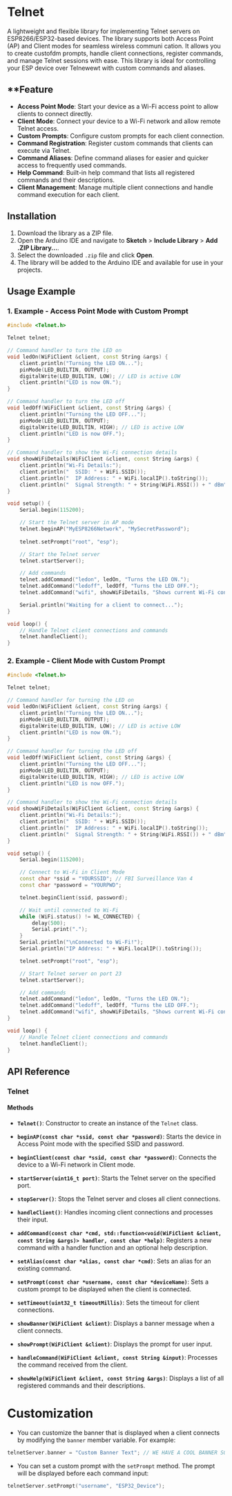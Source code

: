 # **Telnet**


A lightweight and flexible library for implementing Telnet servers on ESP8266/ESP32-based devices. The library supports both Access Point (AP) and Client modes for seamless wireless communi cation. It allows you to create custofdm prompts, handle client connections, register commands, and manage Telnet sessions with ease. This library is ideal for controlling your ESP device over Telnewewt with custom commands and aliases.


## **Feature

- **Access Point Mode**: Start your device as a Wi-Fi access point to allow clients to connect directly.
- **Client Mode**: Connect your device to a Wi-Fi network and allow remote Telnet access.
- **Custom Prompts**: Configure custom prompts for each client connection.
- **Command Registration**: Register custom commands that clients can execute via Telnet.
- **Command Aliases**: Define command aliases for easier and quicker access to frequently used commands.
- **Help Command**: Built-in help command that lists all registered commands and their descriptions.
- **Client Management**: Manage multiple client connections and handle command execution for each client.

## **Installation**

1. Download the library as a ZIP file.
2. Open the Arduino IDE and navigate to **Sketch** > **Include Library** > **Add .ZIP Library...**.
3. Select the downloaded `.zip` file and click **Open**.
4. The library will be added to the Arduino IDE and available for use in your projects.

## **Usage Example**

### **1. Example - Access Point Mode with Custom Prompt**

```cpp
#include <Telnet.h>

Telnet telnet;

// Command handler to turn the LED on
void ledOn(WiFiClient &client, const String &args) {
    client.println("Turning the LED ON...");
    pinMode(LED_BUILTIN, OUTPUT);
    digitalWrite(LED_BUILTIN, LOW); // LED is active LOW
    client.println("LED is now ON.");
}

// Command handler to turn the LED off
void ledOff(WiFiClient &client, const String &args) {
    client.println("Turning the LED OFF...");
    pinMode(LED_BUILTIN, OUTPUT);
    digitalWrite(LED_BUILTIN, HIGH); // LED is active LOW
    client.println("LED is now OFF.");
}

// Command handler to show the Wi-Fi connection details
void showWiFiDetails(WiFiClient &client, const String &args) {
    client.println("Wi-Fi Details:");
    client.println("  SSID: " + WiFi.SSID());
    client.println("  IP Address: " + WiFi.localIP().toString());
    client.println("  Signal Strength: " + String(WiFi.RSSI()) + " dBm");
}

void setup() {
    Serial.begin(115200);

    // Start the Telnet server in AP mode
    telnet.beginAP("MyESP8266Network", "MySecretPassword");
    
    telnet.setPrompt("root", "esp");

    // Start the Telnet server
    telnet.startServer();

    // Add commands
    telnet.addCommand("ledon", ledOn, "Turns the LED ON.");
    telnet.addCommand("ledoff", ledOff, "Turns the LED OFF.");
    telnet.addCommand("wifi", showWiFiDetails, "Shows current Wi-Fi connection details.");

    Serial.println("Waiting for a client to connect...");
}

void loop() {
    // Handle Telnet client connections and commands
    telnet.handleClient();
}
```

### **2. Example - Client Mode with Custom Prompt**

```cpp
#include <Telnet.h>

Telnet telnet;

// Command handler for turning the LED on
void ledOn(WiFiClient &client, const String &args) {
    client.println("Turning the LED ON...");
    pinMode(LED_BUILTIN, OUTPUT);
    digitalWrite(LED_BUILTIN, LOW); // LED is active LOW
    client.println("LED is now ON.");
}

// Command handler for turning the LED off
void ledOff(WiFiClient &client, const String &args) {
    client.println("Turning the LED OFF...");
    pinMode(LED_BUILTIN, OUTPUT);
    digitalWrite(LED_BUILTIN, HIGH); // LED is active LOW
    client.println("LED is now OFF.");
}

// Command handler to show the Wi-Fi connection details
void showWiFiDetails(WiFiClient &client, const String &args) {
    client.println("Wi-Fi Details:");
    client.println("  SSID: " + WiFi.SSID());
    client.println("  IP Address: " + WiFi.localIP().toString());
    client.println("  Signal Strength: " + String(WiFi.RSSI()) + " dBm");
}

void setup() {
    Serial.begin(115200);

    // Connect to Wi-Fi in Client Mode
    const char *ssid = "YOURSSID"; // FBI Surveillance Van 4
    const char *password = "YOURPWD";

    telnet.beginClient(ssid, password);

    // Wait until connected to Wi-Fi
    while (WiFi.status() != WL_CONNECTED) {
        delay(500);
        Serial.print(".");
    }
    Serial.println("\nConnected to Wi-Fi!");
    Serial.println("IP Address: " + WiFi.localIP().toString());

    telnet.setPrompt("root", "esp");

    // Start Telnet server on port 23
    telnet.startServer();

    // Add commands
    telnet.addCommand("ledon", ledOn, "Turns the LED ON.");
    telnet.addCommand("ledoff", ledOff, "Turns the LED OFF.");
    telnet.addCommand("wifi", showWiFiDetails, "Shows current Wi-Fi connection details.");
}

void loop() {
    // Handle Telnet client connections and commands
    telnet.handleClient();
}
```

## **API Reference**

### **Telnet**

#### **Methods**

- **`Telnet()`**: Constructor to create an instance of the `Telnet` class.

- **`beginAP(const char *ssid, const char *password)`**: Starts the device in Access Point mode with the specified SSID and password.

- **`beginClient(const char *ssid, const char *password)`**: Connects the device to a Wi-Fi network in Client mode.

- **`startServer(uint16_t port)`**: Starts the Telnet server on the specified port.

- **`stopServer()`**: Stops the Telnet server and closes all client connections.

- **`handleClient()`**: Handles incoming client connections and processes their input.

- **`addCommand(const char *cmd, std::function<void(WiFiClient &client, const String &args)> handler, const char *help)`**: Registers a new command with a handler function and an optional help description.

- **`setAlias(const char *alias, const char *cmd)`**: Sets an alias for an existing command.

- **`setPrompt(const char *username, const char *deviceName)`**: Sets a custom prompt to be displayed when the client is connected.

- **`setTimeout(uint32_t timeoutMillis)`**: Sets the timeout for client connections.

- **`showBanner(WiFiClient &client)`**: Displays a banner message when a client connects.

- **`showPrompt(WiFiClient &client)`**: Displays the prompt for user input.

- **`handleCommand(WiFiClient &client, const String &input)`**: Processes the command received from the client.

- **`showHelp(WiFiClient &client, const String &args)`**: Displays a list of all registered commands and their descriptions.

# **Customization**

- You can customize the banner that is displayed when a client connects by modifying the `banner` member variable. For example:

```cpp
telnetServer.banner = "Custom Banner Text"; // WE HAVE A COOL BANNER SO DONT SET IT
```

- You can set a custom prompt with the `setPrompt` method. The prompt will be displayed before each command input:

```cpp
telnetServer.setPrompt("username", "ESP32_Device");

